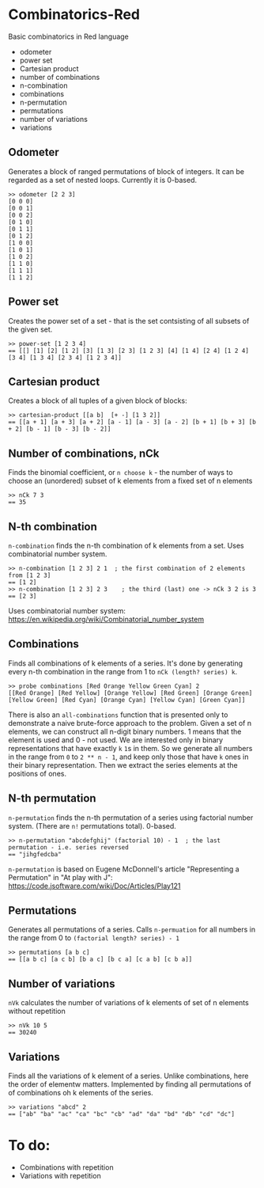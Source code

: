 # Combinatorics-Red
Basic combinatorics in Red language

* odometer
* power set
* Cartesian product
* number of combinations
* n-combination
* combinations
* n-permutation
* permutations
* number of variations
* variations

## Odometer

Generates a block of ranged permutations of block of integers. It can be regarded as a set of nested loops. Currently it is 0-based.

```
>> odometer [2 2 3]
[0 0 0]
[0 0 1]
[0 0 2]
[0 1 0]
[0 1 1]
[0 1 2]
[1 0 0]
[1 0 1]
[1 0 2]
[1 1 0]
[1 1 1]
[1 1 2]
```

## Power set

Creates the power set of a set - that is the set contsisting of all subsets of the given set.

```
>> power-set [1 2 3 4]
== [[] [1] [2] [1 2] [3] [1 3] [2 3] [1 2 3] [4] [1 4] [2 4] [1 2 4] [3 4] [1 3 4] [2 3 4] [1 2 3 4]]
```

## Cartesian product

Creates a block of all tuples of a given block of blocks:

```
>> cartesian-product [[a b]  [+ -] [1 3 2]]
== [[a + 1] [a + 3] [a + 2] [a - 1] [a - 3] [a - 2] [b + 1] [b + 3] [b + 2] [b - 1] [b - 3] [b - 2]]

```

## Number of combinations, nCk

Finds the binomial coefficient, or `n choose k` - the number of ways to choose an (unordered) subset of k elements from a fixed set of n elements

```
>> nCk 7 3
== 35
```

## N-th combination

`n-combination` finds the n-th combination of k elements from a set. Uses combinatorial number system.

```
>> n-combination [1 2 3] 2 1  ; the first combination of 2 elements from [1 2 3]
== [1 2]
>> n-combination [1 2 3] 2 3    ; the third (last) one -> nCk 3 2 is 3
== [2 3]
```

Uses combinatorial number system: https://en.wikipedia.org/wiki/Combinatorial_number_system

## Combinations

Finds all combinations of k elements of a series. It's done by generating every n-th combination in the range from 1 to `nCk (length? series) k`.

```
>> probe combinations [Red Orange Yellow Green Cyan] 2
[[Red Orange] [Red Yellow] [Orange Yellow] [Red Green] [Orange Green] [Yellow Green] [Red Cyan] [Orange Cyan] [Yellow Cyan] [Green Cyan]]
```

There is also an `all-combinations` function that is presented only to demonstrate a naive brute-force approach to the problem. Given a set of n elements, we can construct all n-digit binary numbers. 1 means that the element is used and 0 - not used. We are interested only in binary representations that have exactly `k` `1`s in them. So we generate all numbers in the range from `0` to `2 ** n - 1`, and keep only those that have `k` ones in their binary representation. Then we extract the series elements at the positions of ones.

## N-th permutation

`n-permutation` finds the n-th permutation of a series using factorial number system. (There are `n!` permutations total). 0-based.

```
>> n-permutation "abcdefghij" (factorial 10) - 1  ; the last permutation - i.e. series reversed
== "jihgfedcba"
```

`n-permutation` is based on Eugene McDonnell's article "Representing a Permutation" in  "At play with J":
https://code.jsoftware.com/wiki/Doc/Articles/Play121

## Permutations

Generates all permutations of a series. Calls `n-permuation` for all numbers in the range from 0 to `(factorial length? series) - 1`

```
>> permutations [a b c]
== [[a b c] [a c b] [b a c] [b c a] [c a b] [c b a]]
```

## Number of variations

`nVk` calculates the number of variations of k elements of set of n elements without repetition

```
>> nVk 10 5
== 30240
```

## Variations

Finds all the variations of k element of a series. Unlike combinations, here the order of elementw matters. Implemented by finding all permutations of of combinations oh k elements of the series.

```
>> variations "abcd" 2
== ["ab" "ba" "ac" "ca" "bc" "cb" "ad" "da" "bd" "db" "cd" "dc"]
```

# To do:
* Combinations with repetition
* Variations with repetition
